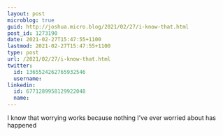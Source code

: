 ```yaml
---
layout: post
microblog: true
guid: http://joshua.micro.blog/2021/02/27/i-know-that.html
post_id: 1273190
date: 2021-02-27T15:47:55+1100
lastmod: 2021-02-27T15:47:55+1100
type: post
url: /2021/02/27/i-know-that.html
twitter:
  id: 1365524262765932546
  username: 
linkedin:
  id: 6771289958129922048
  name: 
---
```

I know that worrying works because nothing I’ve ever worried about has happened
